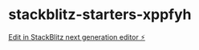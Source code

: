 # stackblitz-starters-xppfyh

[Edit in StackBlitz next generation editor ⚡️](https://stackblitz.com/~/github.com/MartyrUkvarius502/stackblitz-starters-xppfyh)